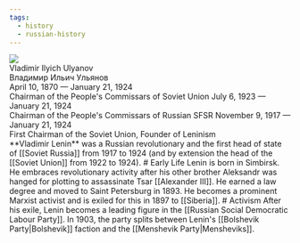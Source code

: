 ```yaml
---
tags:
  - history
  - russian-history
---
```

<div class="biography">
	<img src="lenin.jpg" />
	<div class="info">
		<div class="name">
			Vladimir Ilyich Ulyanov <br />
			Владимир Ильич Ульянов
		</div>
		<div class="birth-death">
			April 10, 1870 &mdash; January 21, 1924
		</div>
		<div class="reign">
			<span class="heading">Chairman of the People's Commissars of Soviet Union</span>
			July 6, 1923 &mdash; January 21, 1924
		</div>
		<div class="reign">
			<span class="heading">Chairman of the People's Commissars of Russian SFSR</span>
			November 9, 1917 &mdash; January 21, 1924
		</div>
		<div class="notable">
			First Chairman of the Soviet Union, Founder of Leninism
		</div>
	</div>
</div>
**Vladimir Lenin** was a Russian revolutionary and the first head of state of [[Soviet Russia]] from 1917 to 1924 (and by extension the head of the [[Soviet Union]] from 1922 to 1924).
# Early Life
Lenin is born in Simbirsk. He embraces revolutionary activity after his other brother Aleksandr was hanged for plotting to assassinate Tsar [[Alexander III]]. He earned a law degree and moved to Saint Petersburg in 1893. He becomes a prominent Marxist activist and is exiled for this in 1897 to [[Siberia]]. 
# Activism
After his exile, Lenin becomes a leading figure in the [[Russian Social Democratic Labour Party]]. In 1903, the party splits between Lenin's [[Bolshevik Party|Bolshevik]] faction and the [[Menshevik Party|Mensheviks]]. 